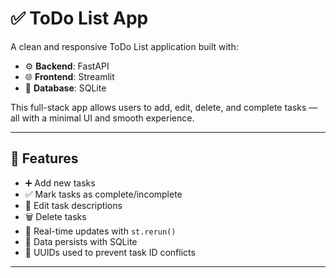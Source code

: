 # ✅ ToDo List App

A clean and responsive ToDo List application built with:

- ⚙️ **Backend**: FastAPI  
- 🌐 **Frontend**: Streamlit  
- 💾 **Database**: SQLite  

This full-stack app allows users to add, edit, delete, and complete tasks — all with a minimal UI and smooth experience.

---

## 🚀 Features

- ➕ Add new tasks  
- ✅ Mark tasks as complete/incomplete  
- 📝 Edit task descriptions  
- 🗑️ Delete tasks  
- 🔄 Real-time updates with `st.rerun()`  
- 💾 Data persists with SQLite  
- 🧠 UUIDs used to prevent task ID conflicts  

---


